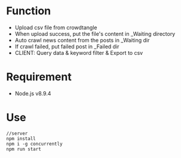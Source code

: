 # Function
* Upload csv file from crowdtangle
* When upload success, put the file's content in _Waiting directory
* Auto crawl news content from the posts in _Waiting dir
* If crawl failed, put failed post in _Failed dir
* CLIENT: Query data & keyword filter & Export to csv

# Requirement
* Node.js v8.9.4


# Use
    //server
    npm install
    npm i -g concurrently
    npm run start